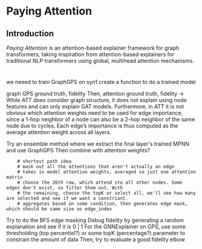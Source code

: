 # Paying Attention

## Introduction
*Paying Attention* is an attention-based explainer framework for graph transformers, taking inspiration from attention-based explainers for traditional NLP transformers using global, multihead attention mechanisms.

#
we neeed to train GraphGPS on syn1
create a function to do a trained model


graph GPS ground truth, fidelity
Then, attention ground truth, fidelity ->
    While ATT does consider graph structure, it does not explain using node features and can only explain
    GAT models. Furthermore, in ATT it is not obvious which attention weights need to be used for edge importance, since a 1-hop neighbor of a node can also be a 2-hop neighbor of the same node due to
    cycles. Each edge’s importance is thus computed as the average attention weight across all layers.

Try an ensemble method where we extract the final layer's trained MPNN and use GraphGPS
Then combine with attention weights?

        # shortest path idea
        # mask out all the attentions that aren't actually an edge
        # takes in model attention weights, averaged so just one attention matrix
        # choose the 26th row, which attend sto all other nodes. Some edges don't exist, so filter them out. With
        # the remaining, choose the topK or select all, we'll see how many are selected and see if we want a constriant.
        # aggregates based on some condition, then generates edge mask, which should be same size as edge_index

Try to do the BFS edge masking
Debug fidelity by generating a random explanation and see if it is 0 | 1
For the GNNExplainer on GPS, use some thresholding (top percentiel?) or some topK (percentage?) parameter to constrain the amount of data
Then, try to evaluate a good fidelity elbow 